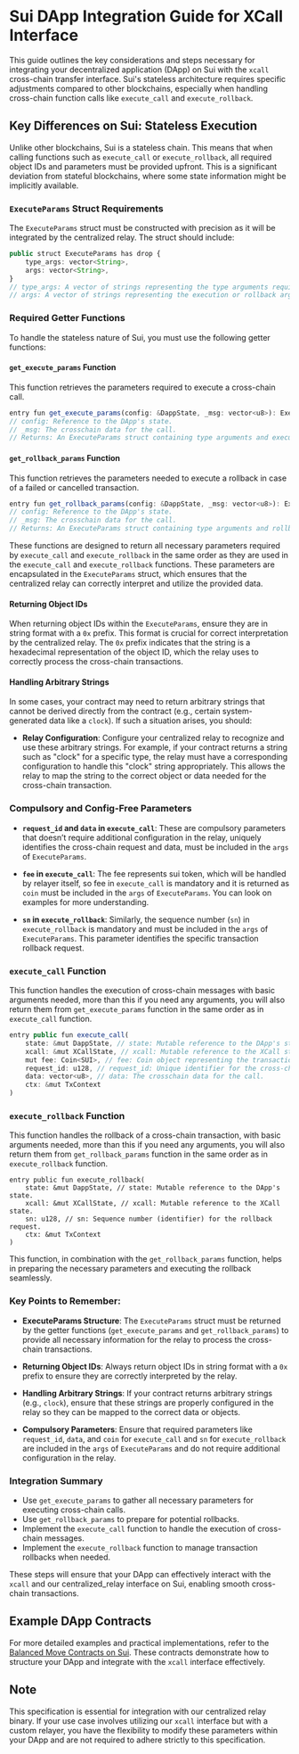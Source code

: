 # Sui DApp Integration Guide for XCall Interface

This guide outlines the key considerations and steps necessary for integrating your decentralized application (DApp) on Sui with the `xcall` cross-chain transfer interface. Sui's stateless architecture requires specific adjustments compared to other blockchains, especially when handling cross-chain function calls like `execute_call` and `execute_rollback`.

## Key Differences on Sui: Stateless Execution

Unlike other blockchains, Sui is a stateless chain. This means that when calling functions such as `execute_call` or `execute_rollback`, all required object IDs and parameters must be provided upfront. This is a significant deviation from stateful blockchains, where some state information might be implicitly available.

### `ExecuteParams` Struct Requirements

The `ExecuteParams` struct must be constructed with precision as it will be integrated by the centralized relay. The struct should include:

```typescript
public struct ExecuteParams has drop {
    type_args: vector<String>, 
    args: vector<String>,
}
// type_args: A vector of strings representing the type arguments required by the execute_call or execute_rollback function.
// args: A vector of strings representing the execution or rollback arguments. These typically include object IDs, request IDs, and other necessary data.
```

### Required Getter Functions

To handle the stateless nature of Sui, you must use the following getter functions:

#### `get_execute_params` Function

This function retrieves the parameters required to execute a cross-chain call.

```typescript
entry fun get_execute_params(config: &DappState, _msg: vector<u8>): ExecuteParams
// config: Reference to the DApp's state.
// _msg: The crosschain data for the call.
// Returns: An ExecuteParams struct containing type arguments and execution arguments.

```

#### `get_rollback_params` Function

This function retrieves the parameters needed to execute a rollback in case of a failed or cancelled transaction.

```typescript
entry fun get_rollback_params(config: &DappState, _msg: vector<u8>): ExecuteParams
// config: Reference to the DApp's state.
// _msg: The crosschain data for the call.
// Returns: An ExecuteParams struct containing type arguments and rollback arguments.

```

These functions are designed to return all necessary parameters required by `execute_call` and `execute_rollback` in the same order as they are used in the `execute_call` and `execute_rollback` functions. These parameters are encapsulated in the `ExecuteParams` struct, which ensures that the centralized relay can correctly interpret and utilize the provided data.

#### Returning Object IDs

When returning object IDs within the `ExecuteParams`, ensure they are in string format with a `0x` prefix. This format is crucial for correct interpretation by the centralized relay. The `0x` prefix indicates that the string is a hexadecimal representation of the object ID, which the relay uses to correctly process the cross-chain transactions.

#### Handling Arbitrary Strings

In some cases, your contract may need to return arbitrary strings that cannot be derived directly from the contract (e.g., certain system-generated data like a `clock`). If such a situation arises, you should:

- **Relay Configuration**: Configure your centralized relay to recognize and use these arbitrary strings. For example, if your contract returns a string such as "clock" for a specific type, the relay must have a corresponding configuration to handle this "clock" string appropriately. This allows the relay to map the string to the correct object or data needed for the cross-chain transaction.

### Compulsory and Config-Free Parameters

- **`request_id` and `data` in `execute_call`**: These are compulsory parameters that doesn’t require additional configuration in the relay, uniquely identifies the cross-chain request and data, must be included in the `args` of `ExecuteParams`.

- **`fee` in `execute_call`**: The fee represents sui token, which will be handled by relayer itself, so fee in `execute_call` is mandatory and it is returned as `coin` must be included in the `args` of `ExecuteParams`. You can look on examples for more understanding.

- **`sn` in `execute_rollback`**: Similarly, the sequence number (`sn`) in `execute_rollback` is mandatory and must be included in the `args` of `ExecuteParams`. This parameter identifies the specific transaction rollback request.

### `execute_call` Function

This function handles the execution of cross-chain messages with basic arguments needed, more than this if you need any arguments, you will also return them from `get_execute_params` function in the same order as in `execute_call` function.

```typescript
entry public fun execute_call(
    state: &mut DappState, // state: Mutable reference to the DApp's state.
    xcall: &mut XCallState, // xcall: Mutable reference to the XCall state.
    mut fee: Coin<SUI>, // fee: Coin object representing the transaction fee in SUI.
    request_id: u128, // request_id: Unique identifier for the cross-chain request.
    data: vector<u8>, // data: The crosschain data for the call.
    ctx: &mut TxContext
)
```

### `execute_rollback` Function

This function handles the rollback of a cross-chain transaction, with basic arguments needed, more than this if you need any arguments, you will also return them from `get_rollback_params` function in the same order as in `execute_rollback` function.

```move
entry public fun execute_rollback(
    state: &mut DappState, // state: Mutable reference to the DApp's state.
    xcall: &mut XCallState, // xcall: Mutable reference to the XCall state.
    sn: u128, // sn: Sequence number (identifier) for the rollback request.
    ctx: &mut TxContext
)
```
This function, in combination with the `get_rollback_params` function, helps in preparing the necessary parameters and executing the rollback seamlessly.

### Key Points to Remember:
  
- **ExecuteParams Structure**: The `ExecuteParams` struct must be returned by the getter functions (`get_execute_params` and `get_rollback_params`) to provide all necessary information for the relay to process the cross-chain transactions.

- **Returning Object IDs**: Always return object IDs in string format with a `0x` prefix to ensure they are correctly interpreted by the relay.

- **Handling Arbitrary Strings**: If your contract returns arbitrary strings (e.g., `clock`), ensure that these strings are properly configured in the relay so they can be mapped to the correct data or objects.

- **Compulsory Parameters**: Ensure that required parameters like `request_id`, `data`, and `coin`  for `execute_call` and `sn` for `execute_rollback` are included in the `args` of `ExecuteParams` and do not require additional configuration in the relay.

### Integration Summary

- Use `get_execute_params` to gather all necessary parameters for executing cross-chain calls.
- Use `get_rollback_params` to prepare for potential rollbacks.
- Implement the `execute_call` function to handle the execution of cross-chain messages.
- Implement the `execute_rollback` function to manage transaction rollbacks when needed.

These steps will ensure that your DApp can effectively interact with the `xcall` and our centralized_relay interface on Sui, enabling smooth cross-chain transactions.

## Example DApp Contracts

For more detailed examples and practical implementations, refer to the [Balanced Move Contracts on Sui](https://github.com/balancednetwork/balanced-move-contracts). These contracts demonstrate how to structure your DApp and integrate with the `xcall` interface effectively.

## Note
This specification is essential for integration with our centralized relay binary. If your use case involves utilizing our `xcall` interface but with a custom relayer, you have the flexibility to modify these parameters within your DApp and are not required to adhere strictly to this specification.










